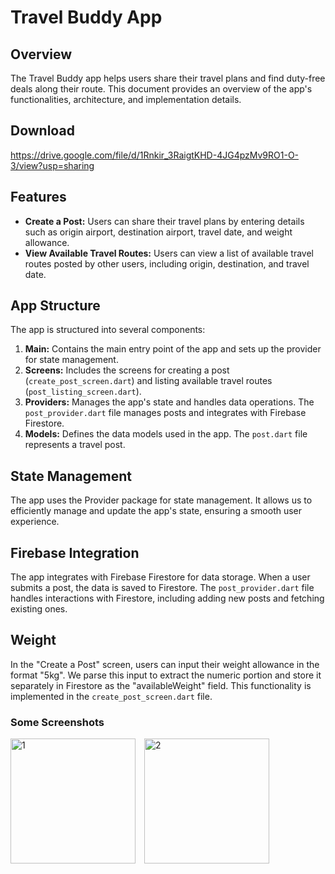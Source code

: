 # Travel Buddy App

## Overview
The Travel Buddy app helps users share their travel plans and find duty-free deals along their route. This document provides an overview of the app's functionalities, architecture, and implementation details.

## Download
https://drive.google.com/file/d/1Rnkir_3RaigtKHD-4JG4pzMv9RO1-O-3/view?usp=sharing

## Features
- **Create a Post:** Users can share their travel plans by entering details such as origin airport, destination airport, travel date, and weight allowance.
- **View Available Travel Routes:** Users can view a list of available travel routes posted by other users, including origin, destination, and travel date.

## App Structure
The app is structured into several components:
1. **Main:** Contains the main entry point of the app and sets up the provider for state management.
2. **Screens:** Includes the screens for creating a post (`create_post_screen.dart`) and listing available travel routes (`post_listing_screen.dart`).
3. **Providers:** Manages the app's state and handles data operations. The `post_provider.dart` file manages posts and integrates with Firebase Firestore.
4. **Models:** Defines the data models used in the app. The `post.dart` file represents a travel post.

## State Management
The app uses the Provider package for state management. It allows us to efficiently manage and update the app's state, ensuring a smooth user experience.

## Firebase Integration
The app integrates with Firebase Firestore for data storage. When a user submits a post, the data is saved to Firestore. The `post_provider.dart` file handles interactions with Firestore, including adding new posts and fetching existing ones.

## Weight
In the "Create a Post" screen, users can input their weight allowance in the format "5kg". We parse this input to extract the numeric portion and store it separately in Firestore as the "availableWeight" field. This functionality is implemented in the `create_post_screen.dart` file.

### Some Screenshots
<img src="https://github.com/imranjeet/Travel-Buddy/assets/48348342/6ce4bab1-9708-45ea-b2d6-a318f1cd7f0b" alt="1" width="200" style="margin-right: 10px;"/>
<img src="https://github.com/imranjeet/Travel-Buddy/assets/48348342/4ba1b2dc-9045-44c5-a2dd-410c49eb7dab" alt="2" width="200" style="margin-right: 10px;"/>

